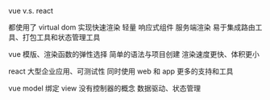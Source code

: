 vue v.s. react

都使用了 virtual dom 实现快速渲染
轻量
响应式组件
服务端渲染
易于集成路由工具、打包工具和状态管理工具

vue
    模版、渲染函数的弹性选择
    简单的语法与项目创建
    渲染速度更快、体积更小

react
    大型企业应用、可测试性
    同时使用 web 和 app
    更多的支持和工具
    
vue
    model 绑定 view
    没有控制器的概念
    数据驱动、状态管理